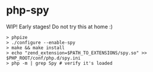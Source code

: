 # php-spy
WIP! Early stages! Do not try this at home :)

```
> phpize
> ./configure --enable-spy
> make && make install
> echo "zend_extension=$PATH_TO_EXTENSIONS/spy.so" >> $PHP_ROOT/conf/php.d/spy.ini
> php -m | grep Spy # verify it's loaded
```
